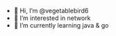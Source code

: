 - 👋 Hi, I’m @vegetablebird6
- 👀 I’m interested in network
- 🌱 I’m currently learning java & go

<!---
vegetablebird6/vegetablebird6 is a ✨ special ✨ repository.
--->
